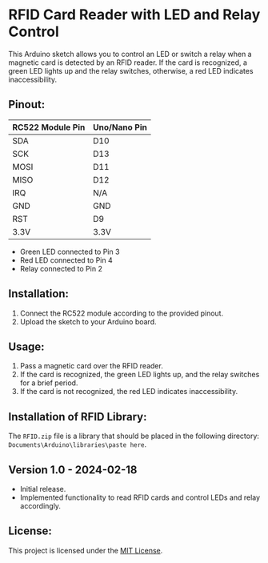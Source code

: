 # RFID Card Reader with LED and Relay Control

This Arduino sketch allows you to control an LED or switch a relay when a magnetic card is detected by an RFID reader. If the card is recognized, a green LED lights up and the relay switches, otherwise, a red LED indicates inaccessibility.

## Pinout:

| RC522 Module Pin | Uno/Nano Pin |
|------------------|--------------|
| SDA              | D10          |
| SCK              | D13          |
| MOSI             | D11          |
| MISO             | D12          |
| IRQ              | N/A          |
| GND              | GND          |
| RST              | D9           |
| 3.3V             | 3.3V         |

- Green LED connected to Pin 3
- Red LED connected to Pin 4
- Relay connected to Pin 2

## Installation:

1. Connect the RC522 module according to the provided pinout.
2. Upload the sketch to your Arduino board.

## Usage:

1. Pass a magnetic card over the RFID reader.
2. If the card is recognized, the green LED lights up, and the relay switches for a brief period.
3. If the card is not recognized, the red LED indicates inaccessibility.

## Installation of RFID Library:

The `RFID.zip` file is a library that should be placed in the following directory: `Documents\Arduino\libraries\paste here`.

## Version 1.0 - 2024-02-18

- Initial release.
- Implemented functionality to read RFID cards and control LEDs and relay accordingly.

## License:

This project is licensed under the [MIT License](LICENSE).
